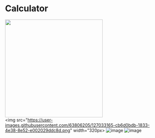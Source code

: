 # Calculator
 
 <img src="https://user-images.githubusercontent.com/63806205/127032883-9ab563fd-c71d-4110-84ec-896c91c3aa8e.png" width="320px"><br>
 <img src="https://user-images.githubusercontent.com/63806205/127033165-cb6d0bdb-1833-4e38-8e52-e002029ddc8d.png" width="320px>
 ![image](https://user-images.githubusercontent.com/63806205/127032883-9ab563fd-c71d-4110-84ec-896c91c3aa8e.png)
![image](https://user-images.githubusercontent.com/63806205/127033165-cb6d0bdb-1833-4e38-8e52-e002029ddc8d.png)

